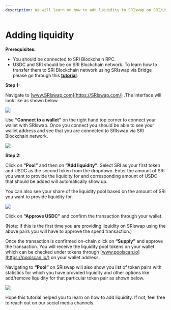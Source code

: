 ```yaml
---
description: We will learn on how to add liquidity to SRIswap on SRI/USDC pair.
---
```


# Adding liquidity

**Prerequisites:**

* You should be connected to SRI Blockchain RPC.
* USDC and SRI should be on SRI Blockchain network. To learn how to transfer them to SRI Blockchain network using SRIswap via Bridge please go through this [**tutorial**](https://doc.poolscan.io/the-SRI-chain/token-bridges/transfer-SRI-using-bridge-on-SRIswap).

**Step 1:**

Navigate to [www.SRIswap.com](https://SRIswap.com/) .The interface will look like as shown below

![](../.gitbook/assets/0%20%287%29.png)

Use **“Connect to a wallet”** on the right hand top corner to connect your wallet with SRIswap. Once you connect you should be able to see your wallet address and see that you are connected to SRIswap via SRI Blockchain network.

![](../.gitbook/assets/1%20%2810%29.png)

  
**Step 2:**

Click on **“Pool”** and then on **“Add liquidity”**. Select SRI as your first token and USDC as the second token from the dropdown. Enter the amount of SRI you want to provide the liquidity for and corresponding amount of USDC that should be added will automatically show up.

You can also see your share of the liquidity pool based on the amount of SRI you want to provide liquidity for.

![](../.gitbook/assets/2%20%2810%29.png)

Click on **“Approve USDC”** and confirm the transaction through your wallet.

\(Note: If this is the first time you are providing liquidity on SRIswap using the above pairs you will have to approve the spend transaction.\)

Once the transaction is confirmed on-chain click on **“Supply”** and approve the transaction. You will receive the liquidity pool tokens on your wallet which can be checked under tokens through [www.poolscan.io](https://poolscan.io/) on your wallet address.

Navigating to **“Pool”** on SRIswap will also show you list of token pairs with statistics for which you have provided liquidity and other options like add/remove liquidity for that particular token pair as shown below.

![](../.gitbook/assets/3%20%289%29.png)

Hope this tutorial helped you to learn on how to add liquidity. If not, feel free to reach out on our social media channels.


